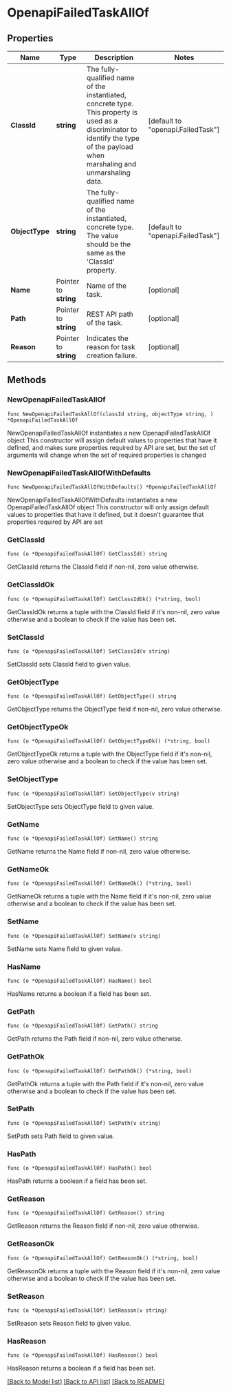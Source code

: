 # OpenapiFailedTaskAllOf

## Properties

Name | Type | Description | Notes
------------ | ------------- | ------------- | -------------
**ClassId** | **string** | The fully-qualified name of the instantiated, concrete type. This property is used as a discriminator to identify the type of the payload when marshaling and unmarshaling data. | [default to "openapi.FailedTask"]
**ObjectType** | **string** | The fully-qualified name of the instantiated, concrete type. The value should be the same as the &#39;ClassId&#39; property. | [default to "openapi.FailedTask"]
**Name** | Pointer to **string** | Name of the task. | [optional] 
**Path** | Pointer to **string** | REST API path of the task. | [optional] 
**Reason** | Pointer to **string** | Indicates the reason for task creation failure. | [optional] 

## Methods

### NewOpenapiFailedTaskAllOf

`func NewOpenapiFailedTaskAllOf(classId string, objectType string, ) *OpenapiFailedTaskAllOf`

NewOpenapiFailedTaskAllOf instantiates a new OpenapiFailedTaskAllOf object
This constructor will assign default values to properties that have it defined,
and makes sure properties required by API are set, but the set of arguments
will change when the set of required properties is changed

### NewOpenapiFailedTaskAllOfWithDefaults

`func NewOpenapiFailedTaskAllOfWithDefaults() *OpenapiFailedTaskAllOf`

NewOpenapiFailedTaskAllOfWithDefaults instantiates a new OpenapiFailedTaskAllOf object
This constructor will only assign default values to properties that have it defined,
but it doesn't guarantee that properties required by API are set

### GetClassId

`func (o *OpenapiFailedTaskAllOf) GetClassId() string`

GetClassId returns the ClassId field if non-nil, zero value otherwise.

### GetClassIdOk

`func (o *OpenapiFailedTaskAllOf) GetClassIdOk() (*string, bool)`

GetClassIdOk returns a tuple with the ClassId field if it's non-nil, zero value otherwise
and a boolean to check if the value has been set.

### SetClassId

`func (o *OpenapiFailedTaskAllOf) SetClassId(v string)`

SetClassId sets ClassId field to given value.


### GetObjectType

`func (o *OpenapiFailedTaskAllOf) GetObjectType() string`

GetObjectType returns the ObjectType field if non-nil, zero value otherwise.

### GetObjectTypeOk

`func (o *OpenapiFailedTaskAllOf) GetObjectTypeOk() (*string, bool)`

GetObjectTypeOk returns a tuple with the ObjectType field if it's non-nil, zero value otherwise
and a boolean to check if the value has been set.

### SetObjectType

`func (o *OpenapiFailedTaskAllOf) SetObjectType(v string)`

SetObjectType sets ObjectType field to given value.


### GetName

`func (o *OpenapiFailedTaskAllOf) GetName() string`

GetName returns the Name field if non-nil, zero value otherwise.

### GetNameOk

`func (o *OpenapiFailedTaskAllOf) GetNameOk() (*string, bool)`

GetNameOk returns a tuple with the Name field if it's non-nil, zero value otherwise
and a boolean to check if the value has been set.

### SetName

`func (o *OpenapiFailedTaskAllOf) SetName(v string)`

SetName sets Name field to given value.

### HasName

`func (o *OpenapiFailedTaskAllOf) HasName() bool`

HasName returns a boolean if a field has been set.

### GetPath

`func (o *OpenapiFailedTaskAllOf) GetPath() string`

GetPath returns the Path field if non-nil, zero value otherwise.

### GetPathOk

`func (o *OpenapiFailedTaskAllOf) GetPathOk() (*string, bool)`

GetPathOk returns a tuple with the Path field if it's non-nil, zero value otherwise
and a boolean to check if the value has been set.

### SetPath

`func (o *OpenapiFailedTaskAllOf) SetPath(v string)`

SetPath sets Path field to given value.

### HasPath

`func (o *OpenapiFailedTaskAllOf) HasPath() bool`

HasPath returns a boolean if a field has been set.

### GetReason

`func (o *OpenapiFailedTaskAllOf) GetReason() string`

GetReason returns the Reason field if non-nil, zero value otherwise.

### GetReasonOk

`func (o *OpenapiFailedTaskAllOf) GetReasonOk() (*string, bool)`

GetReasonOk returns a tuple with the Reason field if it's non-nil, zero value otherwise
and a boolean to check if the value has been set.

### SetReason

`func (o *OpenapiFailedTaskAllOf) SetReason(v string)`

SetReason sets Reason field to given value.

### HasReason

`func (o *OpenapiFailedTaskAllOf) HasReason() bool`

HasReason returns a boolean if a field has been set.


[[Back to Model list]](../README.md#documentation-for-models) [[Back to API list]](../README.md#documentation-for-api-endpoints) [[Back to README]](../README.md)


